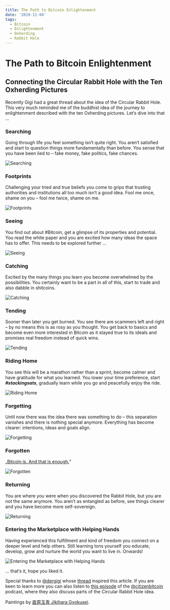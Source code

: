 ```yaml
---
title: The Path to Bitcoin Enlightenment
date: '2019-11-04'
tags:
  - Bitcoin
  - Enlightenment
  - Oxherding
  - Rabbit Hole
---
```

# The Path to Bitcoin Enlightenment

## Connecting the Circular Rabbit Hole with the Ten Oxherding Pictures

Recently Gigi had a great thread about the idea of the Circular Rabbit Hole.
This very much reminded me of the buddhist idea of the journey to enlightenment described with the ten Oxherding pictures.
Let‘s dive into that …

<div>

### Searching

Going through life you feel something isn‘t quite right.
You aren‘t satisfied and start to question things more fundamentally than before.
You sense that you have been lied to – fake money, fake politics, fake chances.

![Searching](/images/oxherding/ox-b01.jpg)
</div>
<div>

### Footprints

Challenging your tried and true beliefs you come to grips that trusting authorities and institutions all too much isn‘t a good idea.
Fool me once, shame on you – fool me twice, shame on me.

![Footprints](/images/oxherding/ox-b02.jpg)
</div>
<div>

### Seeing

You find out about #Bitcoin, get a glimpse of its properties and potential.
You read the white paper and you are excited how many ideas the space has to offer.
This needs to be explored further …

![Seeing](/images/oxherding/ox-b03.jpg)
</div>
<div>

### Catching

Excited by the many things you learn you become overwhelmed by the possibilities.
You certainly want to be a part in all of this, start to trade and also dabble in shitcoins.

![Catching](/images/oxherding/ox-b04.jpg)
</div>
<div>

### Tending

Sooner than later you get burned.
You see there are scammers left and right – by no means this is as rosy as you thought.
You get back to basics and become even more interested in Bitcoin as it stayed true to its ideals and promises real freedom instead of quick wins.

![Tending](/images/oxherding/ox-b05.jpg)
</div>
<div>

### Riding Home

You see this will be a marathon rather than a sprint, become calmer and have gratitude for what you learned.
You lower your time preference, start ***#stackingsats***, gradually learn while you go and peacefully enjoy the ride.

![Riding Home](/images/oxherding/ox-b06.jpg)
</div>
<div>

### Forgetting

Until now there was the idea there was something to do – this separation vanishes and there is nothing special anymore.
Everything has become clearer: intentions, ideas and goals align.

![Forgetting](/images/oxherding/ox-b07.jpg)
</div>
<div>

### Forgotten

„[Bitcoin is. And that is enough.](https://medium.com/hackernoon/bitcoin-is-and-that-is-enough-e3116870eed1)“

![Forgotten](/images/oxherding/ox-b08.jpg)
</div>
<div>

### Returning

You are where you were when you discovered the Rabbit Hole, but you are not the same anymore.
You aren’t as entangled as before, see things clearer and you have become more self-sovereign.

![Returning](/images/oxherding/ox-b09.jpg)
</div>
<div>

### Entering the Marketplace with Helping Hands

Having experienced this fulfillment and kind of freedom you connect on a deeper level and help others.
Still learning tons yourself you educate, develop, grow and nurture the world you want to live in.
Onwards!

![Entering the Marketplace with Helping Hands](/images/oxherding/ox-b10.jpg)
</div>

… that‘s it, hope you liked it.

Special thanks to [@dergigi](https://twitter.com/dergigi) whose [thread](https://twitter.com/dergigi/status/1189608467029516289) inspired this article.
If you are keen to learn more you can also listen to [this episode](https://citizenbitcoin.world/episodes/gigi-rabbit-hole-revelations) of the [@citizenbitcoin](https://twitter.com/citizenbitcoin) podcast, where they also discuss parts of the Circular Rabbit Hole idea.

Paintings by [直原玉青 Jikihara Gyokusei](https://terebess.hu/english/oxpictures.html).
